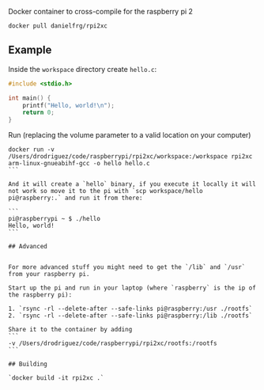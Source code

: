 Docker container to cross-compile for the raspberry pi 2

`docker pull danielfrg/rpi2xc`

## Example

Inside the `workspace` directory create `hello.c`:

```c
#include <stdio.h>

int main() {
    printf("Hello, world!\n");
    return 0;
}
```

Run (replacing the volume parameter to a valid location on your computer)
````
docker run -v /Users/drodriguez/code/raspberrypi/rpi2xc/workspace:/workspace rpi2xc arm-linux-gnueabihf-gcc -o hello hello.c
```

And it will create a `hello` binary, if you execute it locally it will not work so move it to the pi with `scp workspace/hello pi@raspberry:.` and run it from there:

```
pi@raspberrypi ~ $ ./hello
Hello, world!
```

## Advanced


For more advanced stuff you might need to get the `/lib` and `/usr` from your raspberry pi.

Start up the pi and run in your laptop (where `raspberry` is the ip of the raspberry pi):

1. `rsync -rl --delete-after --safe-links pi@raspberry:/usr ./rootfs`
2. `rsync -rl --delete-after --safe-links pi@raspberry:/lib ./rootfs`

Share it to the container by adding
```
-v /Users/drodriguez/code/raspberrypi/rpi2xc/rootfs:/rootfs
```

## Building

`docker build -it rpi2xc .`
